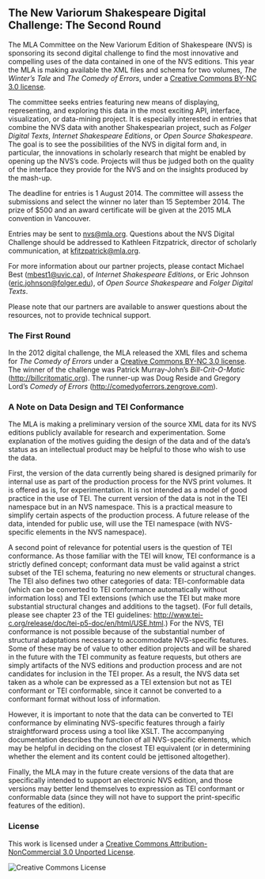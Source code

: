 ## The New Variorum Shakespeare Digital Challenge: The Second Round

The MLA Committee on the New Variorum Edition of Shakespeare (NVS) is sponsoring its second digital challenge to find the most innovative and compelling uses of the data contained in one of the NVS editions. This year the MLA is making available the XML files and schema for two volumes, _The Winter’s Tale_ and _The Comedy of Errors_, under a [Creative Commons BY-NC 3.0 license][cc-by-nc].

The committee seeks entries featuring new means of displaying, representing, and exploring this data in the most exciting API, interface, visualization, or data-mining project. It is especially interested in entries that combine the NVS data with another Shakespearian project, such as _Folger Digital Texts_, _Internet Shakespeare Editions_, or _Open Source Shakespeare_. The goal is to see the possibilities of the NVS in digital form and, in particular, the innovations in scholarly research that might be enabled by opening up the NVS’s code. Projects will thus be judged both on the quality of the interface they provide for the NVS and on the insights produced by the mash-up.

The deadline for entries is 1 August 2014. The committee will assess the submissions and select the winner no later than 15 September 2014. The prize of $500 and an award certificate will be given at the 2015 MLA convention in Vancouver.

Entries may be sent to <nvs@mla.org>.  Questions about the NVS Digital Challenge should be addressed to Kathleen Fitzpatrick, director of scholarly communication, at <kfitzpatrick@mla.org>.

For more information about our partner projects, please contact Michael Best (<mbest1@uvic.ca>), of _Internet Shakespeare Editions_, or Eric Johnson (<eric.johnson@folger.edu>), of _Open Source Shakespeare_ and _Folger Digital Texts_.

Please note that our partners are available to answer questions about the
 resources, not to provide technical support.

### The First Round

In the 2012 digital challenge, the MLA released the XML files and schema for _The Comedy of Errors_ under a [Creative Commons BY-NC 3.0 license][cc-by-nc]. The winner of the challenge was Patrick Murray-John’s _Bill-Crit-O-Matic_ (<http://billcritomatic.org>). The runner-up was Doug Reside and Gregory Lord’s _Comedy of Errors_ (<http://comedyoferrors.zengrove.com>).

### A Note on Data Design and TEI Conformance

The MLA is making a preliminary version of the source XML data for its NVS editions publicly available for research and experimentation. Some explanation of the motives guiding the design of the data and of the data’s status as an intellectual product may be helpful to those who wish to use the data.

First, the version of the data currently being shared is designed primarily for internal use as part of the production process for the NVS print volumes. It is offered as is, for experimentation. It is not intended as a model of good practice in the use of TEI. The current version of the data is not in the TEI namespace but in an NVS namespace. This is a practical measure to simplify certain aspects of the production process. A future release of the data, intended for public use, will use the TEI namespace (with NVS-specific elements in the NVS namespace).

A second point of relevance for potential users is the question of TEI conformance. As those familiar with the TEI will know, TEI conformance is a strictly defined concept; conformant data must be valid against a strict subset of the TEI schema, featuring no new elements or structural changes. The TEI also defines two other categories of data: TEI-conformable data (which can be converted to TEI conformance automatically without information loss) and TEI extensions (which use the TEI but make more substantial structural changes and additions to the tagset). (For full details, please see chapter 23 of the TEI guidelines: <http://www.tei-c.org/release/doc/tei-p5-doc/en/html/USE.html>.) For the NVS, TEI conformance is not possible because of the substantial number of structural adaptations necessary to accommodate NVS-specific features. Some of these may be of value to other edition projects and will be shared in the future with the TEI community as feature requests, but others are simply artifacts of the NVS editions and production process and are not candidates for inclusion in the TEI proper. As a result, the NVS data set taken as a whole can be expressed as a TEI extension but not as TEI conformant or TEI conformable, since it cannot be converted to a conformant format without loss of information.

However, it is important to note that the data can be converted to TEI conformance by eliminating NVS-specific features through a fairly straightforward process using a tool like XSLT. The accompanying documentation describes the function of all NVS-specific elements, which may be helpful in deciding on the closest TEI equivalent (or in determining whether the element and its content could be jettisoned altogether).

Finally, the MLA may in the future create versions of the data that are specifically intended to support an electronic NVS edition, and those versions may better lend themselves to expression as TEI conformant or conformable data (since they will not have to support the print-specific features of the edition).

### License

This work is licensed under a [Creative Commons Attribution-NonCommercial 3.0 Unported License][cc-by-nc].

![Creative Commons License](http://i.creativecommons.org/l/by-nc/3.0/88x31.png)

[cc-by-nc]: http://creativecommons.org/licenses/by-nc/3.0/
